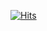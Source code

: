 [![Hits](https://hits.seeyoufarm.com/api/count/incr/badge.svg?url=https%3A%2F%2Fgithub.com%2Fgjbae1212%2Fhit-counter&count_bg=%23F7B4F6&title_bg=%23555555&icon=&icon_color=%23E7E7E7&title=hits&edge_flat=false)](https://hits.seeyoufarm.com)



